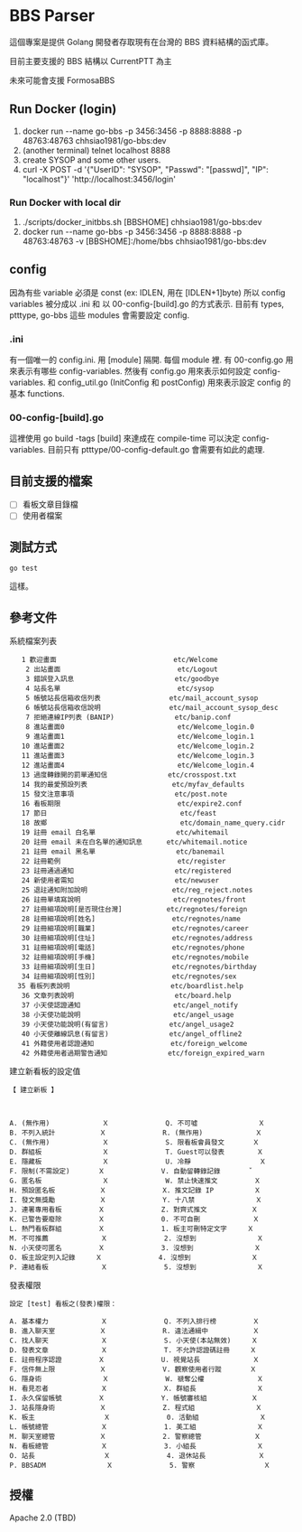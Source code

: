 # BBS Parser


這個專案是提供 Golang 開發者存取現有在台灣的 BBS 資料結構的函式庫。

目前主要支援的 BBS 結構以 CurrentPTT 為主

未來可能會支援 FormosaBBS

## Run Docker (login)

1. docker run --name go-bbs -p 3456:3456 -p 8888:8888 -p 48763:48763 chhsiao1981/go-bbs:dev
2. (another terminal) telnet localhost 8888
3. create SYSOP and some other users.
4. curl -X POST -d '{"UserID": "SYSOP", "Passwd": "[passwd]", "IP": "localhost"}' 'http://localhost:3456/login'

### Run Docker with local dir
1. ./scripts/docker_initbbs.sh [BBSHOME] chhsiao1981/go-bbs:dev
2. docker run --name go-bbs -p 3456:3456 -p 8888:8888 -p 48763:48763 -v [BBSHOME]:/home/bbs chhsiao1981/go-bbs:dev

## config

因為有些 variable 必須是 const (ex: IDLEN, 用在 [IDLEN+1]byte)
所以 config variables 被分成以 .ini 和 以 00-config-\[build\].go 的方式表示.
目前有 types, ptttype, go-bbs 這些 modules 會需要設定 config.

### .ini

有一個唯一的 config.ini. 用 \[module\] 隔開.
每個 module 裡. 有 00-config.go 用來表示有哪些 config-variables.
然後有 config.go 用來表示如何設定 config-variables.
和 config_util.go (InitConfig 和 postConfig) 用來表示設定 config 的基本 functions.

### 00-config-\[build\].go

這裡使用 go build -tags \[build\] 來達成在 compile-time 可以決定 config-variables.
目前只有 ptttype/00-config-default.go 會需要有如此的處理.

## 目前支援的檔案

- [ ] 看板文章目錄檔
- [ ] 使用者檔案

## 測試方式

```
go test
```

這樣。


## 參考文件

系統檔案列表
```
   1 歡迎畫面                             etc/Welcome
    2 出站畫面                             etc/Logout
    3 錯誤登入訊息                         etc/goodbye
    4 站長名單                             etc/sysop
    5 帳號站長信箱收信列表                 etc/mail_account_sysop
    6 帳號站長信箱收信說明                 etc/mail_account_sysop_desc
    7 拒絕連線IP列表 (BANIP)               etc/banip.conf
    8 進站畫面0                            etc/Welcome_login.0
    9 進站畫面1                            etc/Welcome_login.1
   10 進站畫面2                            etc/Welcome_login.2
   11 進站畫面3                            etc/Welcome_login.3
   12 進站畫面4                            etc/Welcome_login.4
   13 過度轉錄開的罰單通知信               etc/crosspost.txt
   14 我的最愛預設列表                     etc/myfav_defaults
   15 發文注意事項                         etc/post.note
   16 看板期限                             etc/expire2.conf
   17 節日                                 etc/feast
   18 故鄉                                 etc/domain_name_query.cidr
   19 註冊 email 白名單                    etc/whitemail
   20 註冊 email 未在白名單的通知訊息      etc/whitemail.notice
   21 註冊 email 黑名單                    etc/banemail
   22 註冊範例                             etc/register
   23 註冊通過通知                         etc/registered
   24 新使用者需知                         etc/newuser
   25 退註通知附加說明                     etc/reg_reject.notes
   26 註冊單填寫說明                       etc/regnotes/front
   27 註冊細項說明[是否現住台灣]           etc/regnotes/foreign
   28 註冊細項說明[姓名]                   etc/regnotes/name
   29 註冊細項說明[職業]                   etc/regnotes/career
   30 註冊細項說明[住址]                   etc/regnotes/address
   31 註冊細項說明[電話]                   etc/regnotes/phone
   32 註冊細項說明[手機]                   etc/regnotes/mobile
   33 註冊細項說明[生日]                   etc/regnotes/birthday
   34 註冊細項說明[性別]                   etc/regnotes/sex
  35 看板列表說明                         etc/boardlist.help
   36 文章列表說明                         etc/board.help
   37 小天使認證通知                       etc/angel_notify
   38 小天使功能說明                       etc/angel_usage
   39 小天使功能說明(有留言)               etc/angel_usage2
   40 小天使離線訊息(有留言)               etc/angel_offline2
   41 外籍使用者認證通知                   etc/foreign_welcome
   42 外籍使用者過期警告通知               etc/foreign_expired_warn
  ```

  建立新看板的設定值
  ```
  【 建立新板 】



A. (無作用)             Ｘ              Q. 不可噓               Ｘ
B. 不列入統計           Ｘ              R. (無作用)             Ｘ
C. (無作用)             Ｘ              S. 限看板會員發文       Ｘ
D. 群組板               Ｘ              T. Guest可以發表        Ｘ
E. 隱藏板               Ｘ              U. 冷靜                 Ｘ
F. 限制(不需設定)       Ｘ              V. 自動留轉錄記錄       ˇ
G. 匿名板               Ｘ              W. 禁止快速推文         Ｘ
H. 預設匿名板           Ｘ              X. 推文記錄 IP          Ｘ
I. 發文無獎勵           Ｘ              Y. 十八禁               Ｘ
J. 連署專用看板         Ｘ              Z. 對齊式推文           Ｘ
K. 已警告要廢除         Ｘ              0. 不可自刪             Ｘ
L. 熱門看板群組         Ｘ              1. 板主可刪特定文字     Ｘ
M. 不可推薦             Ｘ              2. 沒想到               Ｘ
N. 小天使可匿名         Ｘ              3. 沒想到               Ｘ
O. 板主設定列入記錄     Ｘ              4. 沒想到               Ｘ
P. 連結看板             Ｘ              5. 沒想到               Ｘ
```
  發表權限
  ```
  設定 [test] 看板之(發表)權限：

A. 基本權力             Ｘ              Q. 不列入排行榜         Ｘ
B. 進入聊天室           Ｘ              R. 違法通緝中           Ｘ
C. 找人聊天             Ｘ              S. 小天使(本站無效)     Ｘ
D. 發表文章             Ｘ              T. 不允許認證碼註冊     Ｘ
E. 註冊程序認證         Ｘ              U. 視覺站長             Ｘ
F. 信件無上限           Ｘ              V. 觀察使用者行蹤       Ｘ
G. 隱身術               Ｘ              W. 禠奪公權             Ｘ
H. 看見忍者             Ｘ              X. 群組長               Ｘ
I. 永久保留帳號         Ｘ              Y. 帳號審核組           Ｘ
J. 站長隱身術           Ｘ              Z. 程式組               Ｘ
K. 板主                 Ｘ              0. 活動組               Ｘ
L. 帳號總管             Ｘ              1. 美工組               Ｘ
M. 聊天室總管           Ｘ              2. 警察總管             Ｘ
N. 看板總管             Ｘ              3. 小組長               Ｘ
O. 站長                 Ｘ              4. 退休站長             Ｘ
P. BBSADM               Ｘ              5. 警察                 Ｘ
```

## 授權

Apache 2.0 (TBD)
